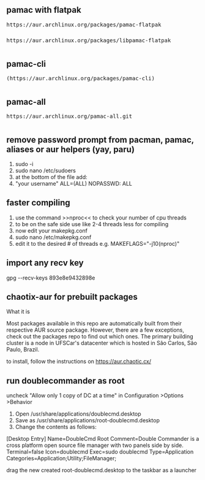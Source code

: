 ## pamac with flatpak
<pre style="margin-bottom: 0; border-bottom:none; padding-bottom:0.8em;">https://aur.archlinux.org/packages/pamac-flatpak</pre>
<pre style="margin-bottom: 0; border-bottom:none; padding-bottom:0.8em;">https://aur.archlinux.org/packages/libpamac-flatpak</pre>

## pamac-cli
<pre style="margin-bottom: 0; border-bottom:none; padding-bottom:0.8em;">(https://aur.archlinux.org/packages/pamac-cli)</pre>

## pamac-all
<pre style="margin-bottom: 0; border-bottom:none; padding-bottom:0.8em;">https://aur.archlinux.org/pamac-all.git</pre>

## remove password prompt from pacman, pamac, aliases or aur helpers (yay, paru)
1. sudo -i
2. sudo nano /etc/sudoers
3. at the bottom of the file add:
4. "your username" ALL=(ALL) NOPASSWD: ALL

## faster compiling
1. use the command >>nproc<< to check your number of cpu threads
2. to be on the safe side use like 2-4 threads less for compiling
3. now edit your makepkg.conf
4. sudo nano /etc/makepkg.conf
5. edit it to the desired # of threads e.g.
        MAKEFLAGS="-j10(nproc)"

## import any recv key
gpg --recv-keys 893e8e9432898e

## chaotix-aur for prebuilt packages
What it is

Most packages available in this repo are automatically built from their respective AUR source package. However, there are a few exceptions, check out the packages repo to find out which ones.
The primary building cluster is a node in UFSCar's datacenter which is hosted in São Carlos, São Paulo, Brazil.

to install, follow the instructions on https://aur.chaotic.cx/

## run doublecommander as root

uncheck "Allow only 1 copy of DC at a time" in Configuration >Options >Behavior

1. Open /usr/share/applications/doublecmd.desktop
2. Save as /usr/share/applications/root-doublecmd.desktop
3. Change the contents as follows:

[Desktop Entry]
Name=DoubleCmd Root
Comment=Double Commander is a cross platform open source file manager with two panels side by side.
Terminal=false
Icon=doublecmd
Exec=sudo doublecmd
Type=Application
Categories=Application;Utility;FileManager;

drag the new created root-doublecmd.desktop to the taskbar as a launcher

